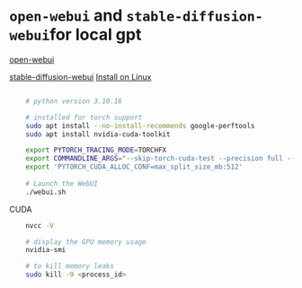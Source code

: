 # `open-webui` and `stable-diffusion-webui`for local gpt

[open-webui](https://github.com/open-webui/open-webui)

[stable-diffusion-webui](https://github.com/AUTOMATIC1111/stable-diffusion-webui)
[Install on Linux](https://github.com/openvinotoolkit/stable-diffusion-webui/wiki/Installation-on-Intel-Silicon#linux)

```bash

    # python version 3.10.16

    # installed for torch support
    sudo apt install --no-install-recommends google-perftools
    sudo apt install nvidia-cuda-toolkit

    export PYTORCH_TRACING_MODE=TORCHFX
    export COMMANDLINE_ARGS="--skip-torch-cuda-test --precision full --no-half --api" 
    export 'PYTORCH_CUDA_ALLOC_CONF=max_split_size_mb:512'
   
    # Launch the WebUI
    ./webui.sh 
```

CUDA

```bash
    nvcc -V

    # display the GPU memory usage
    nvidia-smi 

    # to kill memory leaks
    sudo kill -9 <process_id>
```
